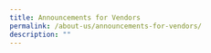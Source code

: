 ```yaml
---
title: Announcements for Vendors
permalink: /about-us/announcements-for-vendors/
description: ""
---
```

